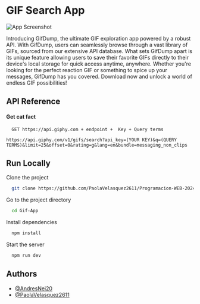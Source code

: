 # GIF Search App

![App Screenshot](https://blogscvc.cervantes.es/martes-neologico/wp-content/uploads/sites/2/2021/08/gif_500.gif)

Introducing GifDump, the ultimate GIF exploration app powered by a robust API. With GifDump, users can seamlessly browse through a vast library of GIFs, sourced from our extensive API database. What sets GifDump apart is its unique feature allowing users to save their favorite GIFs directly to their device's local storage for quick access anytime, anywhere. Whether you're looking for the perfect reaction GIF or something to spice up your messages, GifDump has you covered. Download now and unlock a world of endless GIF possibilities!


## API Reference

#### Get cat fact

```http
  GET https://api.giphy.com + endpoint +  Key + Query terms
 
https://api.giphy.com/v1/gifs/search?api_key=(YOUR KEY)&q=(QUERY TERMS)&limit=25&offset=0&rating=g&lang=en&bundle=messaging_non_clips
```




## Run Locally

Clone the project

```bash
  git clone https://github.com/PaolaVelasquez2611/Programacion-WEB-2024-1/edit/LAB-Gif-App
```

Go to the project directory

```bash
  cd Gif-App
```

Install dependencies

```bash
  npm install
```

Start the server

```bash
  npm run dev
```


## Authors

- [@AndresNei20](https://github.com/AndresNei20)
- [@PaolaVelasquez2611](https://github.com/PaolaVelasquez2611)
